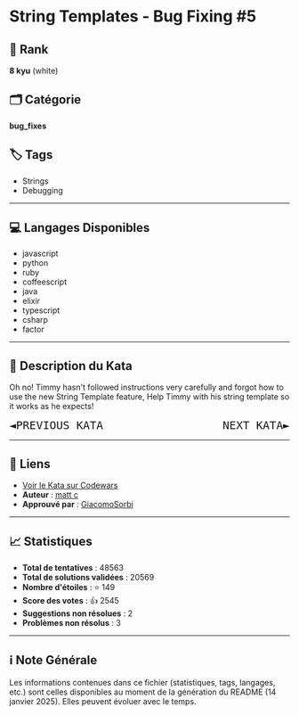 # String Templates - Bug Fixing #5

## 🏅 Rank
**8 kyu** (white)

## 🗂️ Catégorie
**bug_fixes**

## 🏷️ Tags
- Strings
- Debugging

---

## 💻 Langages Disponibles
- javascript
- python
- ruby
- coffeescript
- java
- elixir
- typescript
- csharp
- factor

---

## 📜 Description du Kata

Oh no! Timmy hasn't followed instructions very carefully and forgot how to use the new String Template feature, Help Timmy with his string template so it works as he expects!


<div>
<a href="http://www.codewars.com/kata/55c7f90ac8025ebee1000062" style="text-decoration: none; font-size: 20px; font-family: monospace;">◄PREVIOUS KATA</a>
<a href="http://www.codewars.com/kata/55c933c115a8c426ac000082" style="text-decoration: none; font-size: 20px; font-family: monospace;float:right;">NEXT KATA►</a>
</div>



---

## 🔗 Liens
- [Voir le Kata sur Codewars](https://www.codewars.com/kata/55c90cad4b0fe31a7200001f)
- **Auteur** : [matt c](https://www.codewars.com/users/matt%20c)
- **Approuvé par** : [GiacomoSorbi](https://www.codewars.com/users/GiacomoSorbi)

---

## 📈 Statistiques
- **Total de tentatives** : 48563
- **Total de solutions validées** : 20569
- **Nombre d'étoiles** : ⭐ 149
- **Score des votes** : 👍 2545
- **Suggestions non résolues** : 2
- **Problèmes non résolus** : 3

---

## ℹ️ Note Générale
Les informations contenues dans ce fichier (statistiques, tags, langages, etc.) sont celles disponibles au moment de la génération du README (14 janvier 2025). Elles peuvent évoluer avec le temps.
